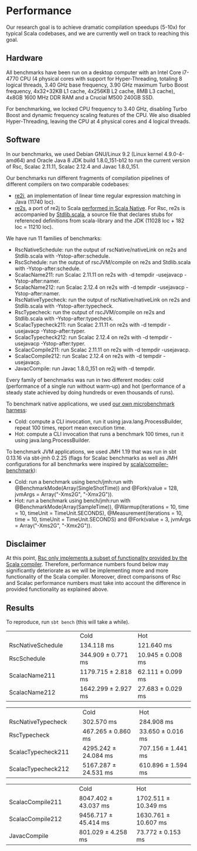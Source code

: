 <!-- Copyright (c) 2017 Twitter, Inc. -->
<!-- Licensed under the Apache License, Version 2.0 (see LICENSE.md). -->

# Performance

Our research goal is to achieve dramatic compilation speedups (5-10x)
for typical Scala codebases, and we are currently well on track to reaching
this goal.

## Hardware

All benchmarks have been run on a desktop computer with an Intel Core
i7-4770 CPU (4 physical cores with support for Hyper-Threading, totaling
8 logical threads, 3.40 GHz base frequency, 3.90 GHz maximum Turbo Boost
frequency, 4x32+32KB L1 cache, 4x256KB L2 cache, 8MB L3 cache),
4x8GB 1600 MHz DDR RAM and a Crucial M500 240GB SSD.

For benchmarking, we locked CPU frequency to 3.40 GHz, disabling Turbo Boost
and dynamic frequency scaling features of the CPU. We also disabled
Hyper-Threading, leaving the CPU at 4 physical cores and 4 logical threads.

## Software

In our benchmarks, we used Debian GNU/Linux 9.2 (Linux kernel 4.9.0-4-amd64)
and Oracle Java 8 JDK build 1.8.0_151-b12 to run the current version of Rsc,
Scalac 2.11.11, Scalac 2.12.4 and Javac 1.8.0_151.

Our benchmarks run different fragments of compilation pipelines of
different compilers on two comparable codebases:
  * [re2j](../examples/re2j/src/main/java/java/util/regex), an implementation
    of linear time regular expression matching in Java (11740 loc).
  * [re2s](../examples/re2s/src/main/scala/java/util/regex), a port of re2j
    to Scala [performed in Scala Native](https://github.com/scala-native/scala-native/pull/894).
    For Rsc, re2s is accompanied by [Stdlib.scala](../stdlib/src/main/scala/Stdlib.scala),
    a source file that declares stubs for referenced definitions from
    scala-library and the JDK (11028 loc + 182 loc = 11210 loc).

We have run 11 families of benchmarks:
  * RscNativeSchedule: run the output of rscNative/nativeLink on re2s
    and Stdlib.scala with -Ystop-after:schedule.
  * RscSchedule: run the output of rscJVM/compile on re2s and Stdlib.scala
    with -Ystop-after:schedule.
  * ScalacName211: run Scalac 2.11.11 on re2s
    with -d tempdir -usejavacp -Ystop-after:namer.
  * ScalacName212: run Scalac 2.12.4 on re2s
    with -d tempdir -usejavacp -Ystop-after:namer.
  * RscNativeTypecheck: run the output of rscNative/nativeLink on re2s
    and Stdlib.scala with -Ystop-after:typecheck.
  * RscTypecheck: run the output of rscJVM/compile on re2s and Stdlib.scala
    with -Ystop-after:typecheck.
  * ScalacTypecheck211: run Scalac 2.11.11 on re2s
    with -d tempdir -usejavacp -Ystop-after:typer.
  * ScalacTypecheck212: run Scalac 2.12.4 on re2s
    with -d tempdir -usejavacp -Ystop-after:typer.
  * ScalacCompile211: run Scalac 2.11.11 on re2s
    with -d tempdir -usejavacp.
  * ScalacCompile212: run Scalac 2.12.4 on re2s
    with -d tempdir -usejavacp.
  * JavacCompile: run Javac 1.8.0_151 on re2j
    with -d tempdir.

Every family of benchmarks was run in two different modes: cold (performance
of a single run without warm-up) and hot (performance of a steady state achieved
by doing hundreds or even thousands of runs).

To benchmark native applications, we used
[our own microbenchmark harness](../bench/rsc/jvm/src/main/scala/rsc/bench/RscNativeTypecheck.scala):
  * Cold: compute a CLI invocation, run it using java.lang.ProcessBuilder,
    repeat 100 times, report mean execution time.
  * Hot: compute a CLI invocation that runs a benchmark 100 times,
    run it using java.lang.ProcessBuilder.

To benchmark JVM applications, we used JMH 1.19 that was run in sbt 0.13.16
via sbt-jmh 0.2.25 (flags for Scalac benchmarks as
well as JMH configurations for all benchmarks were inspired by
[scala/compiler-benchmark](https://github.com/scala/compiler-benchmark)):
  * Cold: run a benchmark using bench/jmh:run with @BenchmarkMode(Array(SingleShotTime))
    and @Fork(value = 128, jvmArgs = Array("-Xms2G", "-Xmx2G")).
  * Hot: run a benchmark using bench/jmh:run with @BenchmarkMode(Array(SampleTime)),
    @Warmup(iterations = 10, time = 10, timeUnit = TimeUnit.SECONDS),
    @Measurement(iterations = 10, time = 10, timeUnit = TimeUnit.SECONDS) and
    @Fork(value = 3, jvmArgs = Array("-Xms2G", "-Xmx2G")).

## Disclaimer

At this point, [Rsc only implements a subset of functionality provided by the
Scala compiler](compiler.md#summary). Therefore, performance numbers found below
may significantly deteriorate as we will be implementing more and more
functionality of the Scala compiler. Moreover, direct comparisons
of Rsc and Scalac performance numbers must take into account the difference
in provided functionality as explained above.

## Results

To reproduce, run `sbt bench` (this will take a while).

<table>
  <th>
    <td>Cold</td>
    <td>Hot</td>
  </th>
  <tr>
    <td width="208px">RscNativeSchedule</td>
    <td width="208px">134.118 ms</td>
    <td width="208px">121.640 ms</td>
  </tr>
  <tr>
    <td>RscSchedule</td>
    <td>344.909 ± 0.771 ms</td>
    <td>10.945 ± 0.008 ms</td>
  </tr>
  <tr>
    <td>ScalacName211</td>
    <td>1179.715 ± 2.818 ms</td>
    <td>62.111 ± 0.099 ms</td>
  </tr>
  <tr>
    <td>ScalacName212</td>
    <td>1642.299 ± 2.927 ms</td>
    <td>27.683 ± 0.029 ms</td>
  </tr>
</table>

<table>
  <th>
    <td>Cold</td>
    <td>Hot</td>
  </th>
  <tr>
    <td width="208px">RscNativeTypecheck</td>
    <td width="208px">302.570 ms</td>
    <td width="208px">284.908 ms</td>
  </tr>
  <tr>
    <td>RscTypecheck</td>
    <td>467.265 ± 0.860 ms</td>
    <td>33.650 ± 0.016 ms</td>
  </tr>
  <tr>
    <td>ScalacTypecheck211</td>
    <td>4295.242 ± 24.084 ms</td>
    <td>707.156 ± 1.441 ms</td>
  </tr>
  <tr>
    <td>ScalacTypecheck212</td>
    <td>5167.287 ± 24.531 ms</td>
    <td>610.896 ± 1.594 ms</td>
  </tr>
</table>

<table>
  <th>
    <td>Cold</td>
    <td>Hot</td>
  </th>
  <tr>
    <td width="208px">ScalacCompile211</td>
    <td width="208px">8047.402 ± 43.037 ms</td>
    <td width="208px">1702.511 ± 10.349 ms</td>
  </tr>
  <tr>
    <td>ScalacCompile212</td>
    <td>9456.717 ± 45.414 ms</td>
    <td>1630.761 ± 10.607 ms</td>
  </tr>
  <tr>
    <td>JavacCompile</td>
    <td>801.029 ± 4.258 ms</td>
    <td>73.772 ± 0.153 ms</td>
  </tr>
</table>
